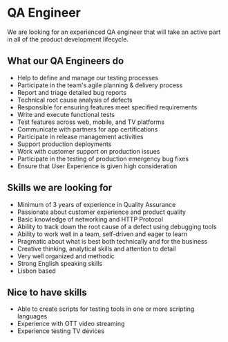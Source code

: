# QA Engineer
We are looking for an experienced QA engineer that will take an active part in all of the product development lifecycle.

## What our QA Engineers do
- Help to define and manage our testing processes
- Participate in the team's agile planning & delivery process
- Report and triage detailed bug reports
- Technical root cause analysis of defects
- Responsible for ensuring features meet specified requirements
- Write and execute functional tests
- Test features across web, mobile, and TV platforms
- Communicate with partners for app certifications
- Participate in release management activities
- Support production deployments
- Work with customer support on production issues
- Participate in the testing of production emergency bug fixes
- Ensure that User Experience is given high consideration

## Skills we are looking for
- Minimum of 3 years of experience in Quality Assurance
- Passionate about customer experience and product quality
- Basic knowledge of networking and HTTP Protocol
- Ability to track down the root cause of a defect using debugging tools
- Ability to work well in a team, self-driven and eager to learn
- Pragmatic about what is best both technically and for the business
- Creative thinking, analytical skills and attention to detail
- Very well organized and methodic
- Strong English speaking skills
- Lisbon based

## Nice to have skills
- Able to create scripts for testing tools in one or more scripting languages
- Experience with OTT video streaming
- Experience testing TV devices
